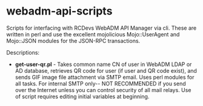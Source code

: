 # webadm-api-scripts
Scripts for interfacing with RCDevs WebADM API Manager via cli.  These are written in perl and use the excellent mojolicious Mojo::UserAgent and Mojo::JSON modules for the JSON-RPC transactions.

Descriptions:
* **get-user-qr.pl** - Takes common name CN of user in WebADM LDAP or AD database, retrieves QR code for user (if user and QR code exist), and sends GIF image file attachment via SMTP email.  Uses perl modules for all tasks.  For internal SMTP only-- NOT RECOMMENDED if you send over the Internet unless you can control security of all mail relays. Use of script requires editing initial variables at beginning.


